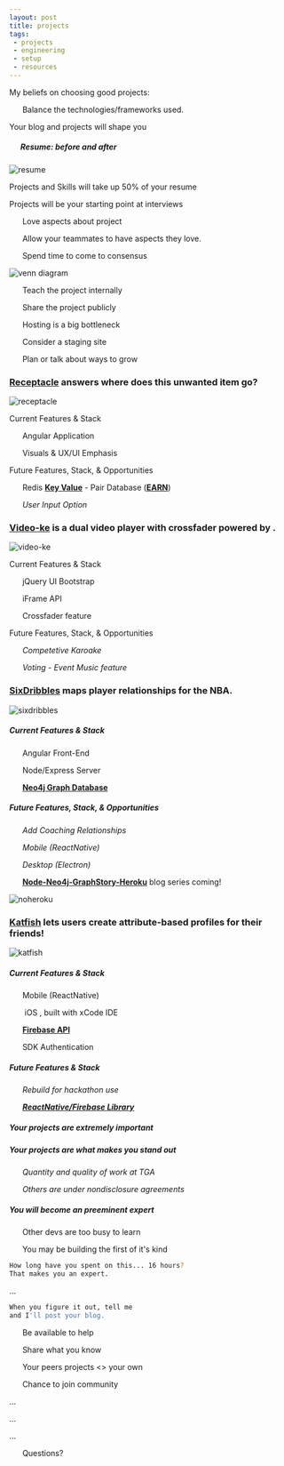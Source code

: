 ```yaml
---
layout: post
title: projects
tags:
 - projects
 - engineering
 - setup
 - resources
---
```


My beliefs on choosing good projects:

&nbsp; <i class="fa fa-balance-scale"></i> &nbsp; &nbsp; Balance the technologies/frameworks used.

Your blog and projects will shape you

##### &nbsp; <i class="fa fa-refresh"></i> &nbsp; &nbsp; Resume: before and after

<img src="resumes.png" alt="resume">

Projects and Skills will take up 50% of your resume

Projects will be your starting point at interviews

&nbsp; <i class="fa fa-heart-o"></i> &nbsp; &nbsp; Love aspects about project

&nbsp; <i class="fa fa-heartbeat"></i> &nbsp; &nbsp; Allow your teammates to have aspects they love.

&nbsp; <i class="fa fa-gears"></i> &nbsp; &nbsp; Spend time to come to consensus

<img src="venn.jpg" alt="venn diagram">

&nbsp; <i class="fa fa-exchange"></i> &nbsp; &nbsp; Teach the project internally

&nbsp; <i class="fa fa-users"></i> &nbsp; &nbsp; Share the project publicly

&nbsp; <i class="fa fa-filter"></i> &nbsp; &nbsp; Hosting is a big bottleneck

&nbsp; <i class="fa fa-clone"></i> &nbsp; &nbsp; Consider a staging site

&nbsp; <i class="fa fa-line-chart"></i> &nbsp; &nbsp; Plan or talk about ways to grow

### **<a href="http://receptacle-.herokuapp.com" target="_blank">Receptacle</a>** answers where does this unwanted item go?

<img src="receptacle.png" alt="receptacle">

Current Features & Stack

&nbsp; <i class="fa fa-check"></i> &nbsp; &nbsp; Angular Application

&nbsp; <i class="fa fa-check"></i> &nbsp; &nbsp; Visuals & UX/UI Emphasis

Future Features, Stack, & Opportunities

&nbsp; <i class="fa fa-thumb-tack"></i> &nbsp; &nbsp; Redis **<a href="http://thenewstack.io/why-the-redis-ecosystem-is-flourishing/">Key Value</a>** -  Pair Database (**<a href="https://www.airpair.com/express/posts/earn-stack">EARN</a>**)

&nbsp; <i class="fa fa-thumb-tack"></i> &nbsp; &nbsp; *User Input Option*

### **<a href="http://video-ke.com" target="_blank">Video-ke</a>** is a dual video player with crossfader powered by <i class="fa fa-youtube"></i>.

<img src="videoke.png" alt="video-ke">

Current Features & Stack

&nbsp; <i class="fa fa-check"></i> &nbsp; &nbsp; jQuery UI <i class="fa fa-twitter"></i> Bootstrap

&nbsp; <i class="fa fa-check"></i> &nbsp; &nbsp; <i class="fa fa-youtube"></i> iFrame API

&nbsp; <i class="fa fa-check"></i> &nbsp; &nbsp; Crossfader feature

Future Features, Stack, & Opportunities

&nbsp; <i class="fa fa-thumb-tack"></i> &nbsp; &nbsp; *Competetive Karoake*

&nbsp; <i class="fa fa-thumb-tack"></i> &nbsp; &nbsp; *Voting - Event Music feature*

### **<a href="http://sixdribbles.com" target="_blank">SixDribbles</a>** maps player relationships for the NBA.

<img src="sixdribbles.png" alt="sixdribbles">

##### Current Features & Stack

&nbsp; <i class="fa fa-check"></i> &nbsp; &nbsp; Angular Front-End

&nbsp; <i class="fa fa-check"></i> &nbsp; &nbsp; Node/Express Server

&nbsp; <i class="fa fa-check"></i> &nbsp; &nbsp; **<a href="http://localhost:7474" target="_blank">Neo4j Graph Database <i class="fa fa-share-alt-square"></i></a>**

##### Future Features, Stack, & Opportunities

&nbsp; <i class="fa fa-thumb-tack"></i> &nbsp; &nbsp; *Add Coaching Relationships*

&nbsp; <i class="fa fa-thumb-tack"></i> &nbsp; &nbsp; *Mobile (ReactNative)*

&nbsp; <i class="fa fa-thumb-tack"></i> &nbsp; &nbsp; *Desktop <i class="fa fa-linux"></i> <i class="fa fa-apple"></i> <i class="fa fa-windows"></i> (Electron)*

&nbsp; <i class="fa fa-thumb-tack"></i> &nbsp; &nbsp; **<a href="/node-neo4j" >Node-Neo4j-GraphStory-Heroku</a>** blog series coming!

<img src="noheroku.png" alt="noheroku">

### **<a href="http://katfish.me" target="_blank">Katfish</a>** lets users create attribute-based profiles for their friends!

<img src="katfish.jpg" alt="katfish">

##### Current Features & Stack

&nbsp; <i class="fa fa-check"></i> &nbsp; &nbsp; Mobile (ReactNative)

&nbsp; &nbsp; &nbsp; &nbsp;iOS <i class="fa fa-apple"></i>, built with xCode IDE

&nbsp; <i class="fa fa-check"></i> &nbsp; &nbsp;  **<a href=" https://katfish.firebaseio.com/" target="_blank">Firebase API <i class="fa fa-database"></i></a>**

&nbsp; <i class="fa fa-check"></i> &nbsp; &nbsp;<i class="fa fa-facebook-square"></i> SDK Authentication

##### Future Features & Stack

&nbsp; <i class="fa fa-thumb-tack"></i> &nbsp; &nbsp; *Rebuild for hackathon use*

&nbsp; <i class="fa fa-thumb-tack"></i> &nbsp; &nbsp; **<a href="https://disqus.com/by/chrissalam/" target="_blank">*ReactNative/Firebase <i class="fa fa-database"></i> Library*</a>**

##### Your projects are extremely important

##### Your projects are what makes you stand out

&nbsp; <i class="fa fa-slack"></i> &nbsp; &nbsp; *Quantity and quality of work at TGA*

&nbsp; <i class="fa fa-registered"></i> &nbsp; &nbsp; *Others are under nondisclosure agreements*

##### You will become an preeminent expert

&nbsp; <i class="fa fa-dollar"></i> &nbsp; &nbsp; Other devs are too busy to learn

&nbsp; <i class="fa fa-flag-checkered"></i> &nbsp; &nbsp; You may be building the first of it's kind

```bash
How long have you spent on this... 16 hours?
That makes you an expert.
```
...

```bash
When you figure it out, tell me
and I'll post your blog.
```

&nbsp; <i class="fa fa-comments"></i> &nbsp; &nbsp; Be available to help

&nbsp; <i class="fa fa-gift"></i> &nbsp; &nbsp; Share what you know

&nbsp; <i class="fa fa-user-plus"></i> &nbsp; &nbsp; Your peers projects <> your own

&nbsp; <i class="fa fa-coffee"></i> &nbsp; &nbsp; Chance to join community

...

...

...

&nbsp; <i class="fa fa-question-circle"></i> &nbsp; &nbsp; Questions?
